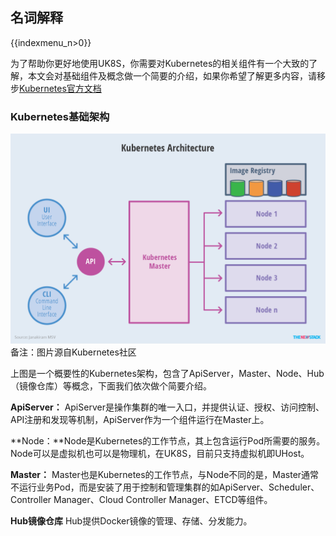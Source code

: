 ## 名词解释
{{indexmenu_n>0}}

为了帮助你更好地使用UK8S，你需要对Kubernetes的相关组件有一个大致的了解，本文会对基础组件及概念做一个简要的介绍，如果你希望了解更多内容，请移步[Kubernetes官方文档](https://kubernetes.io/docs/concepts/)

### Kubernetes基础架构

![](/images/introduction/kubernetes-whole-arch.png)
备注：图片源自Kubernetes社区

上图是一个概要性的Kubernetes架构，包含了ApiServer，Master、Node、Hub（镜像仓库）等概念，下面我们依次做个简要介绍。

**ApiServer：** ApiServer是操作集群的唯一入口，并提供认证、授权、访问控制、API注册和发现等机制，ApiServer作为一个组件运行在Master上。

**Node：**Node是Kubernetes的工作节点，其上包含运行Pod所需要的服务。Node可以是虚拟机也可以是物理机，在UK8S，目前只支持虚拟机即UHost。

**Master：** Master也是Kubernetes的工作节点，与Node不同的是，Master通常不运行业务Pod，而是安装了用于控制和管理集群的如ApiServer、Scheduler、Controller Manager、Cloud Controller Manager、ETCD等组件。

**Hub镜像仓库** Hub提供Docker镜像的管理、存储、分发能力。



